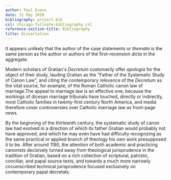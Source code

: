 ```yaml
---
author: Paul Evans
date: 31 May 2018
bibliography: project.bib
csl: chicago-fullnote-bibliography.csl
reference-section-title: Bibliography
title: Dissertation
---
```

It appears unlikely that the author of the case statements or
_themata_ is the same person as the author or authors of the
first-recension _dicta_ in the aggregate.

Modern scholars of Gratian's _Decretum_ customarily offer _apologia_
for the object of their study, lauding Gratian as the "Father of
the Systematic Study of Canon Law", and citing the contemporary
relevance of the _Decretum_ as the vital source, for example, of
the Roman Catholic canon law of marriage.The appeal to marriage law
is an effective one, because the workings of dicesan marriage
tribunals have touched, directly or indirectly, most Catholic
families in twenty-first century North America, and media therefore
cover controversies over Catholic marriage law as front-page news.

By the beginning of the thirteenth century, the systematic study
of canon law had evolved in a direction of which its father Gratian
would probably not have approved, and which he may even have had
difficulty recognizing as the same practical or applied branch of
theology his own work presupposed it to be. After around 1190, the
attention of both academic and practicing canonists decisively
turned away from theological jurisprudence in the tradition of
Gratian, based on a rich collection of scriptural, patristic,
conciliar, and papal source texts, and towards a much more narrowly
circumscribed technical jurisprudence focused exclusively on
contemporary papal decretals.


